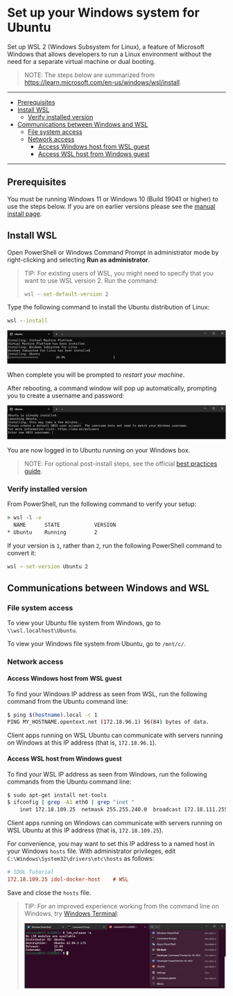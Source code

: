 # Set up your Windows system for Ubuntu

Set up WSL 2 (Windows Subsystem for Linux), a feature of Microsoft Windows that allows developers to run a Linux environment without the need for a separate virtual machine or dual booting.

> NOTE: The steps below are summarized from <https://learn.microsoft.com/en-us/windows/wsl/install>.

---

- [Prerequisites](#prerequisites)
- [Install WSL](#install-wsl)
  - [Verify installed version](#verify-installed-version)
- [Communications between Windows and WSL](#communications-between-windows-and-wsl)
  - [File system access](#file-system-access)
  - [Network access](#network-access)
    - [Access Windows host from WSL guest](#access-windows-host-from-wsl-guest)
    - [Access WSL host from Windows guest](#access-wsl-host-from-windows-guest)

---

## Prerequisites

You must be running Windows 11 or Windows 10 (Build 19041 or higher) to use the steps below. If you are on earlier versions please see the [manual install page](https://learn.microsoft.com/en-us/windows/wsl/install-manual).

## Install WSL

Open PowerShell or Windows Command Prompt in administrator mode by right-clicking and selecting **Run as administrator**.

> TIP: For existing users of WSL, you might need to specify that you want to use WSL version 2. Run the command:
>
> ```cmd
> wsl --set-default-version 2
> ```

Type the following command to install the Ubuntu distribution of Linux:

```cmd
wsl --install
```

![wsl-install](./figs/wsl-install.png)

When complete you will be prompted to *restart your machine*.

After rebooting, a command window will pop up automatically, prompting you to create a username and password:

![wsl-login](./figs/wsl-login.png)

You are now logged in to Ubuntu running on your Windows box.

> NOTE: For optional post-install steps, see the official [best practices guide](https://learn.microsoft.com/en-us/windows/wsl/setup/environment).

### Verify installed version

From PowerShell, run the following command to verify your setup:

```cmd
> wsl -l -v
  NAME      STATE           VERSION
* Ubuntu    Running         2
```

If your version is `1`, rather than `2`, run the following PowerShell command to convert it:

```cmd
wsl --set-version Ubuntu 2
```

## Communications between Windows and WSL

### File system access

To view your Ubuntu file system from Windows, go to `\\wsl.localhost\Ubuntu`.

To view your Windows file system from Ubuntu, go to `/mnt/c/`.

### Network access

#### Access Windows host from WSL guest

To find your Windows IP address as seen from WSL, run the following command from the Ubuntu command line:

```sh
$ ping $(hostname).local -c 1
PING MY_HOSTNAME.opentext.net (172.18.96.1) 56(84) bytes of data.
```

Client apps running on WSL Ubuntu can communicate with servers running on Windows at this IP address (that is, `172.18.96.1`).

#### Access WSL host from Windows guest

To find your WSL IP address as seen from Windows, run the following commands from the Ubuntu command line:

```sh
$ sudo apt-get install net-tools
$ ifconfig | grep -A1 eth0 | grep "inet "
    inet 172.18.109.25  netmask 255.255.240.0  broadcast 172.18.111.255
```

Client apps running on Windows can communicate with servers running on WSL Ubuntu at this IP address (that is, `172.18.109.25`).

For convenience, you may want to set this IP address to a named host in your Windows `hosts` file. With administrator privileges, edit `C:\Windows\System32\drivers\etc\hosts` as follows:

```ini
# IDOL Tutorial
172.18.109.25 idol-docker-host    # WSL
```

Save and close the `hosts` file.

> TIP: For an improved experience working from the command line on Windows, try [Windows Terminal](https://learn.microsoft.com/en-us/windows/terminal/install):
>
> ![wsl-terminal](./figs/wsl-terminal.png)
